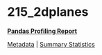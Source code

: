 # 215_2dplanes

[**Pandas Profiling Report**](https://epistasislab.github.io/penn-ml-benchmarks/profile/215_2dplanes.html)

[Metadata](metadata.yaml) | [Summary Statistics](summary_stats.tsv)

